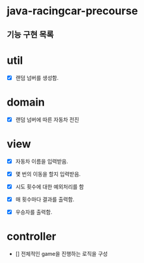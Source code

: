 # java-racingcar-precourse


## 기능 구현 목록 

# util
- [x] 랜덤 넘버를 생성함.

# domain
- [x] 랜덤 넘버에 따른 자동차 전진

# view
- [x] 자동차 이름을 입력받음.
- [x] 몇 번의 이동을 할지 입력받음.
- [x] 시도 횟수에 대한 예외처리를 함
- [x] 매 횟수마다 결과를 출력함.
- [x] 우승자를 출력함.


# controller
- [] 전체적인 game을 진행하는 로직을 구성
